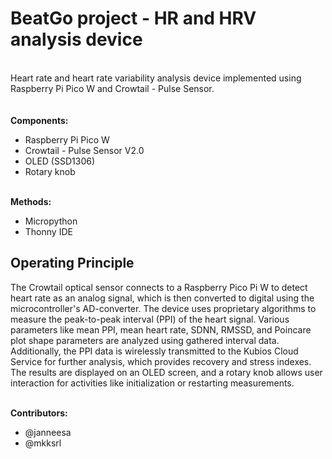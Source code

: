 # BeatGo project - HR and HRV analysis device
<br />Heart rate and heart rate variability analysis device implemented using Raspberry Pi Pico W and Crowtail - Pulse Sensor.
<br />
<br />
<br /><b>Components:</b>
<ul>
      <li>Raspberry Pi Pico W</li>
      <li>Crowtail - Pulse Sensor V2.0</li>
      <li>OLED (SSD1306)</li>
      <li>Rotary knob</li>
</ul>
<br /><b>Methods:</b>
<ul>
      <li>Micropython</li>
      <li>Thonny IDE</li>
</ul>



<h2> Operating Principle </h2>
The Crowtail optical sensor connects to a Raspberry Pico Pi W to detect heart rate as an analog signal, which is then converted to digital using the microcontroller's AD-converter. 
The device uses proprietary algorithms to measure the peak-to-peak interval (PPI) of the heart signal. 
Various parameters like mean PPI, mean heart rate, SDNN, RMSSD, and Poincare plot shape parameters are analyzed using gathered interval data. 
Additionally, the PPI data is wirelessly transmitted to the Kubios Cloud Service for further analysis, which provides recovery and stress indexes. 
The results are displayed on an OLED screen, and a rotary knob allows user interaction for activities like initialization or restarting measurements.

<br /><b>Contributors:</b>
<ul>
      <li>@janneesa</li>
      <li>@mkksrl</li>
</ul>
